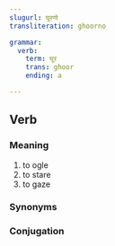 ```yaml
---
slugurl: घूरणो
transliteration: ghoorno

grammar:
  verb:
    term: घूर
    trans: ghoor
    ending: a

---
```


## Verb

### Meaning

<word-meanings>

1. to ogle
2. to stare
3. to gaze

</word-meanings>

### Synonyms

<word-synonyms :syns="['ताकणो']"></word-synonyms>

### Conjugation

<verb-conj :grammar="grammar"></verb-conj>
